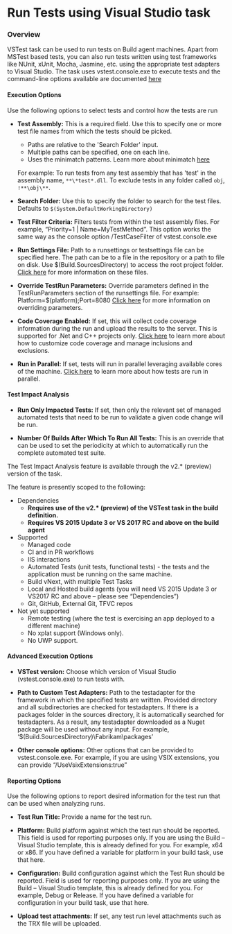 # Run Tests using Visual Studio task

### Overview
VSTest task can be used to run tests on Build agent machines. Apart from MSTest based tests, you can also run tests written using test frameworks like NUnit, xUnit, Mocha, Jasmine, etc. using the appropriate test adapters to Visual Studio. The task uses vstest.console.exe to execute tests and the command-line options available are documented [here](https://msdn.microsoft.com/en-us/library/jj155796.aspx) 

#### Execution Options
Use the following options to select tests and control how the tests are run

- **Test Assembly:** This is a required field. Use this to specify one or more test file names from which the tests should be picked. 
	*	Paths are relative to the 'Search Folder' input.
	*	Multiple paths can be specified, one on each line.
	*	Uses the minimatch patterns. Learn more about minimatch [here](https://aka.ms/minimatchexamples)
	
	For example:
	To run tests from any test assembly that has 'test' in the assembly name, `**\*test*.dll`.
	To exclude tests in any folder called `obj`, `!**\obj\**`. 

- **Search Folder:** Use this to specify the folder to search for the test files. Defaults to `$(System.DefaultWorkingDirectory)`

- **Test Filter Criteria:** Filters tests from within the test assembly files. For example, “Priority=1 | Name=MyTestMethod”. This option works the same way as the console option /TestCaseFilter of vstest.console.exe

- **Run Settings File:** Path to a runsettings or testsettings file can be specified here. The path can be to a file in the repository or a path to file on disk. Use $(Build.SourcesDirectory) to access the root project folder. [Click here](https://msdn.microsoft.com/library/jj635153.aspx) for more information on these files.

- **Override TestRun Parameters:** Override parameters defined in the TestRunParameters section of the runsettings file. For example: Platform=$(platform);Port=8080
[Click here](https://blogs.msdn.com/b/visualstudioalm/archive/2015/09/04/supplying-run-time-parameters-to-tests.aspx) for more information on overriding parameters. 

- **Code Coverage Enabled:** If set, this will collect code coverage information during the run and upload the results to the server. This is supported for .Net and C++ projects only. [Click here](https://msdn.microsoft.com/library/jj159530.aspx) to learn more about how to customize code coverage and manage inclusions and exclusions. 

- **Run in Parallel:** If set, tests will run in parallel leveraging available cores of the machine. [Click here](https://aka.ms/paralleltestexecution) to learn more about how tests are run in parallel.

#### Test Impact Analysis 

- **Run Only Impacted Tests:** If set, then only the relevant set of managed automated tests that need to be run to validate a given code change will be run. 

- **Number Of Builds After Which To Run All Tests:** This is an override that can be used to set the periodicity at which to automatically run the complete automated test suite.

The Test Impact Analysis feature is available through the v2.\* (preview) version of the task.

The feature is presently scoped to the following:
- Dependencies
	- **Requires use of the v2.\* (preview) of the VSTest task in the build definition.**
	- **Requires VS 2015 Update 3 or VS 2017 RC and above on the build agent**
- Supported
	- Managed code
	- CI and in PR workflows
	- IIS interactions
	- Automated Tests (unit tests, functional tests) - the tests and the application must be running on the same machine.
	- Build vNext, with multiple Test Tasks
	- Local and Hosted build agents (you will need VS 2015 Update 3 or VS2017 RC and above – please see “Dependencies”)
	- Git, GitHub, External Git, TFVC repos
- Not yet  supported
	- Remote testing (where the test is exercising an app deployed to a different machine)
	- No xplat support (Windows only).
	- No UWP support.


#### Advanced Execution Options

- **VSTest version:** Choose which version of Visual Studio (vstest.console.exe) to run tests with. 

- **Path to Custom Test Adapters:** Path to the testadapter for the framework in which the specified tests are written. Provided directory and all subdirectories are checked for testadapters. If there is a packages folder in the sources directory, it is automatically searched for testadapters. As a result, any testadapter downloaded as a Nuget package will be used without any input. For example, ‘$(Build.SourcesDirectory)\Fabrikam\packages’

- **Other console options:** Other options that can be provided to vstest.console.exe. For example, if you are using VSIX extensions, you can provide “/UseVsixExtensions:true”

#### Reporting Options
Use the following options to report desired information for the test run that can be used when analyzing runs. 

- **Test Run Title:** Provide a name for the test run. 

- **Platform:**	Build platform against which the test run should be reported. This field is used for reporting purposes only. If you are using the Build – Visual Studio template, this is already defined for you. For example, x64 or x86. If you have defined a variable for platform in your build task, use that here.

- **Configuration:** Build configuration against which the Test Run should be reported. Field is used for reporting purposes only. If you are using the Build – Visual Studio template, this is already defined for you. For example, Debug or Release. If you have defined a variable for configuration in your build task, use that here.

- **Upload test attachments:** If set, any test run level attachments such as the TRX file will be uploaded.
